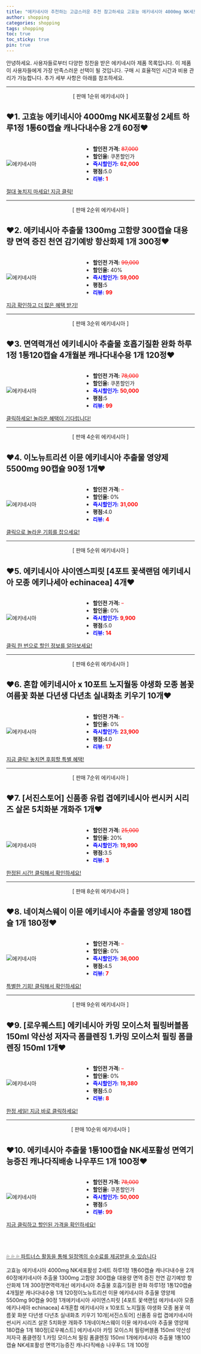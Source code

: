 ```yaml
---
title: "에키네시아 추천하는 고급스러운 추천 참고하세요 고효능 에키네시아 4000mg NK세포활성 2세트"
author: shopping
categories: shopping
tags: shopping
toc: true
toc_sticky: true
pin: true
---
```

안녕하세요. 사용자들로부터 다양한 칭찬을 받은 에키네시아 제품 목록입니다. 이 제품이 사용자들에게 가장 만족스러운 선택이 될 것입니다. 구매 시 효율적인 시간과 비용 관리가 가능합니다. 추가 세부 사항은 아래를 참조하세요.

---
<p class="toplist" style="margin: 0 auto; display: block; width: fit-content;">[ 판매 1순위 에키네시아 ]</p>

<h2><strong>❤️1. 고효능 에키네시아 4000mg NK세포활성 2세트 하루1정 1통60캡슐 캐나다내수용 2개 60정❤️</strong></h2>

<div style="display: flex; align-items: center;">
    <div style="flex: 0.4;">
        <img src="https://thumbnail7.coupangcdn.com/thumbnails/remote/230x230ex/image/vendor_inventory/1cf0/f5039ee71acc8c7fabdd549b4cf5fcd8b07ad2e2d3831d080bd206f05f7c.jpg" alt="에키네시아" style="max-width: 100%;">
    </div>
    <div style="flex: 0.6; margin-left: 10px;">
        <ul>
            <li><strong>할인전 가격:</strong> <del style="color: red;">87,000</del></li>
            <li><strong>할인율:</strong> 쿠폰할인가</li>
            <li><span style='color:blue'><strong>즉시할인가:</strong></span> <span style='color:red'><strong>62,000</strong></span></li>
            <li><strong>평점:</strong>5.0</li>
            <li><span style='color:blue'><strong>리뷰:</strong></span> <span style='color:red'><strong>1</strong></span></li>
        </ul>
    </div>
</div>
<div class="center">
    <a href="https://selin100587001.github.io?lptag=AF9450613&subid=githubio&pageKey=8019702098&traceid=V0-153&itemId=23102542678&vendorItemId=90653898490" class="myButton">
        절대 놓치지 마세요! 지금 클릭!
    </a>
</div>


---
<p class="toplist" style="margin: 0 auto; display: block; width: fit-content;">[ 판매 2순위 에키네시아 ]</p>

<h2><strong>❤️2. 에키네시아 추출물 1300mg 고함량 300캡슐 대용량 면역 증진 천연 감기예방 항산화제 1개 300정❤️</strong></h2>

<div style="display: flex; align-items: center;">
    <div style="flex: 0.4;">
        <img src="https://thumbnail8.coupangcdn.com/thumbnails/remote/230x230ex/image/vendor_inventory/8e9b/5eef8e85e8f69dadcf75e239130a34deb62457bbf8ff5fabd0bdedddffff.png" alt="에키네시아" style="max-width: 100%;">
    </div>
    <div style="flex: 0.6; margin-left: 10px;">
        <ul>
            <li><strong>할인전 가격:</strong> <del style="color: red;">99,000</del></li>
            <li><strong>할인율:</strong> 40%</li>
            <li><span style='color:blue'><strong>즉시할인가:</strong></span> <span style='color:red'><strong>59,000</strong></span></li>
            <li><strong>평점:</strong>5</li>
            <li><span style='color:blue'><strong>리뷰:</strong></span> <span style='color:red'><strong>99</strong></span></li>
        </ul>
    </div>
</div>
<div class="center">
    <a href="https://selin100587001.github.io?lptag=AF9450613&subid=githubio&pageKey=8176694061&traceid=V0-153&itemId=23367384661&vendorItemId=90397656290" class="myButton">
        지금 확인하고 더 많은 혜택 받기!
    </a>
</div>


---
<p class="toplist" style="margin: 0 auto; display: block; width: fit-content;">[ 판매 3순위 에키네시아 ]</p>

<h2><strong>❤️3. 면역력개선 에키네시아 추출물 호흡기질환 완화 하루1정 1통120캡슐 4개월분 캐나다내수용 1개 120정❤️</strong></h2>

<div style="display: flex; align-items: center;">
    <div style="flex: 0.4;">
        <img src="https://thumbnail8.coupangcdn.com/thumbnails/remote/230x230ex/image/vendor_inventory/c322/b1ad23aa70696fb2a59c1b8021f6b897050a7286efd8c660e0cbb2206231.jpg" alt="에키네시아" style="max-width: 100%;">
    </div>
    <div style="flex: 0.6; margin-left: 10px;">
        <ul>
            <li><strong>할인전 가격:</strong> <del style="color: red;">78,000</del></li>
            <li><strong>할인율:</strong> 쿠폰할인가</li>
            <li><span style='color:blue'><strong>즉시할인가:</strong></span> <span style='color:red'><strong>50,000</strong></span></li>
            <li><strong>평점:</strong>5</li>
            <li><span style='color:blue'><strong>리뷰:</strong></span> <span style='color:red'><strong>99</strong></span></li>
        </ul>
    </div>
</div>
<div class="center">
    <a href="https://selin100587001.github.io?lptag=AF9450613&subid=githubio&pageKey=8160844591&traceid=V0-153&itemId=23599064704&vendorItemId=90712027168" class="myButton">
        클릭하세요! 놀라운 혜택이 기다립니다!
    </a>
</div>


---
<p class="toplist" style="margin: 0 auto; display: block; width: fit-content;">[ 판매 4순위 에키네시아 ]</p>

<h2><strong>❤️4. 이노뉴트리션 이뮨 에키네시아 추출물 영양제 5500mg 90캡슐 90정 1개❤️</strong></h2>

<div style="display: flex; align-items: center;">
    <div style="flex: 0.4;">
        <img src="https://thumbnail6.coupangcdn.com/thumbnails/remote/230x230ex/image/vendor_inventory/b63b/f02a6d8552e5edeef0a46ac94c8c59800de175f2a6b29578fb2ab3c8dd94.png" alt="에키네시아" style="max-width: 100%;">
    </div>
    <div style="flex: 0.6; margin-left: 10px;">
        <ul>
            <li><strong>할인전 가격:</strong> <del style="color: red;">-</del></li>
            <li><strong>할인율:</strong> 0%</li>
            <li><span style='color:blue'><strong>즉시할인가:</strong></span> <span style='color:red'><strong>31,000</strong></span></li>
            <li><strong>평점:</strong>4.0</li>
            <li><span style='color:blue'><strong>리뷰:</strong></span> <span style='color:red'><strong>4</strong></span></li>
        </ul>
    </div>
</div>
<div class="center">
    <a href="https://selin100587001.github.io?lptag=AF9450613&subid=githubio&pageKey=7888015917&traceid=V0-153&itemId=21587203272&vendorItemId=88854133616" class="myButton">
        클릭으로 놀라운 기회를 잡으세요!
    </a>
</div>


---
<p class="toplist" style="margin: 0 auto; display: block; width: fit-content;">[ 판매 5순위 에키네시아 ]</p>

<h2><strong>❤️5. 에키네시아 샤이엔스피릿 [4포트 꽃색랜덤 에키네시아 모종 에키나세아 echinacea] 4개❤️</strong></h2>

<div style="display: flex; align-items: center;">
    <div style="flex: 0.4;">
        <img src="https://thumbnail6.coupangcdn.com/thumbnails/remote/230x230ex/image/vendor_inventory/6268/237afde31b6940b96ce7e934e9b402c5714beef4eb6a0b18e1bb761de613.png" alt="에키네시아" style="max-width: 100%;">
    </div>
    <div style="flex: 0.6; margin-left: 10px;">
        <ul>
            <li><strong>할인전 가격:</strong> <del style="color: red;">-</del></li>
            <li><strong>할인율:</strong> 0%</li>
            <li><span style='color:blue'><strong>즉시할인가:</strong></span> <span style='color:red'><strong>9,900</strong></span></li>
            <li><strong>평점:</strong>5.0</li>
            <li><span style='color:blue'><strong>리뷰:</strong></span> <span style='color:red'><strong>14</strong></span></li>
        </ul>
    </div>
</div>
<div class="center">
    <a href="https://selin100587001.github.io?lptag=AF9450613&subid=githubio&pageKey=8125496803&traceid=V0-153&itemId=23063913090&vendorItemId=90097520571" class="myButton">
        클릭 한 번으로 할인 정보를 알아보세요!
    </a>
</div>


---
<p class="toplist" style="margin: 0 auto; display: block; width: fit-content;">[ 판매 6순위 에키네시아 ]</p>

<h2><strong>❤️6. 혼합 에키네시아 x 10포트 노지월동 야생화 모종 봄꽃 여름꽃 화분 다년생 다년초 실내화초 키우기 10개❤️</strong></h2>

<div style="display: flex; align-items: center;">
    <div style="flex: 0.4;">
        <img src="https://thumbnail6.coupangcdn.com/thumbnails/remote/230x230ex/image/vendor_inventory/98da/dbb3c7ab6c831b8791b217ce0e5f3f0fa0d44477eaea5b771fd831d85138.jpg" alt="에키네시아" style="max-width: 100%;">
    </div>
    <div style="flex: 0.6; margin-left: 10px;">
        <ul>
            <li><strong>할인전 가격:</strong> <del style="color: red;">-</del></li>
            <li><strong>할인율:</strong> 0%</li>
            <li><span style='color:blue'><strong>즉시할인가:</strong></span> <span style='color:red'><strong>23,900</strong></span></li>
            <li><strong>평점:</strong>4.0</li>
            <li><span style='color:blue'><strong>리뷰:</strong></span> <span style='color:red'><strong>17</strong></span></li>
        </ul>
    </div>
</div>
<div class="center">
    <a href="https://selin100587001.github.io?lptag=AF9450613&subid=githubio&pageKey=7153475356&traceid=V0-153&itemId=17989271132&vendorItemId=89868476974" class="myButton">
        지금 클릭! 놓치면 후회할 특별 혜택!
    </a>
</div>


---
<p class="toplist" style="margin: 0 auto; display: block; width: fit-content;">[ 판매 7순위 에키네시아 ]</p>

<h2><strong>❤️7. [서진스토어] 신품종 유럽 겹에키네시아 썬시커 시리즈 살몬 5치화분 개화주 1개❤️</strong></h2>

<div style="display: flex; align-items: center;">
    <div style="flex: 0.4;">
        <img src="https://thumbnail8.coupangcdn.com/thumbnails/remote/230x230ex/image/vendor_inventory/56ff/6b8032195670313ff8f14256ef55102ea3a61cd597e9f153807751bbd942.jpg" alt="에키네시아" style="max-width: 100%;">
    </div>
    <div style="flex: 0.6; margin-left: 10px;">
        <ul>
            <li><strong>할인전 가격:</strong> <del style="color: red;">25,000</del></li>
            <li><strong>할인율:</strong> 20%</li>
            <li><span style='color:blue'><strong>즉시할인가:</strong></span> <span style='color:red'><strong>19,990</strong></span></li>
            <li><strong>평점:</strong>3.5</li>
            <li><span style='color:blue'><strong>리뷰:</strong></span> <span style='color:red'><strong>3</strong></span></li>
        </ul>
    </div>
</div>
<div class="center">
    <a href="https://selin100587001.github.io?lptag=AF9450613&subid=githubio&pageKey=8137839307&traceid=V0-153&itemId=23118634601&vendorItemId=90151814681" class="myButton">
        한정된 시간! 클릭해서 확인하세요!
    </a>
</div>


---
<p class="toplist" style="margin: 0 auto; display: block; width: fit-content;">[ 판매 8순위 에키네시아 ]</p>

<h2><strong>❤️8. 네이쳐스웨이 이뮨 에키네시아 추출물 영양제 180캡슐 1개 180정❤️</strong></h2>

<div style="display: flex; align-items: center;">
    <div style="flex: 0.4;">
        <img src="https://thumbnail6.coupangcdn.com/thumbnails/remote/230x230ex/image/vendor_inventory/137a/b7a3dbbbe07e947e52f0e3f8b7bafea02792faef8d05fa29cfcc7f2a4c54.png" alt="에키네시아" style="max-width: 100%;">
    </div>
    <div style="flex: 0.6; margin-left: 10px;">
        <ul>
            <li><strong>할인전 가격:</strong> <del style="color: red;">-</del></li>
            <li><strong>할인율:</strong> 0%</li>
            <li><span style='color:blue'><strong>즉시할인가:</strong></span> <span style='color:red'><strong>36,000</strong></span></li>
            <li><strong>평점:</strong>4.5</li>
            <li><span style='color:blue'><strong>리뷰:</strong></span> <span style='color:red'><strong>7</strong></span></li>
        </ul>
    </div>
</div>
<div class="center">
    <a href="https://selin100587001.github.io?lptag=AF9450613&subid=githubio&pageKey=7844204452&traceid=V0-153&itemId=21362676814&vendorItemId=88854133623" class="myButton">
        특별한 기회! 클릭해서 확인하세요!
    </a>
</div>


---
<p class="toplist" style="margin: 0 auto; display: block; width: fit-content;">[ 판매 9순위 에키네시아 ]</p>

<h2><strong>❤️9. [로우퀘스트] 에키네시아 카밍 모이스처 필링버블폼 150ml 약산성 저자극 폼클렌징 1.카밍 모이스처 필링 폼클렌징 150ml 1개❤️</strong></h2>

<div style="display: flex; align-items: center;">
    <div style="flex: 0.4;">
        <img src="https://thumbnail6.coupangcdn.com/thumbnails/remote/230x230ex/image/vendor_inventory/0da7/35168f6b4c1321448931b55f12aaf60b7ab4f8adcab8deb6174d7e0d8f7c.jpg" alt="에키네시아" style="max-width: 100%;">
    </div>
    <div style="flex: 0.6; margin-left: 10px;">
        <ul>
            <li><strong>할인전 가격:</strong> <del style="color: red;">-</del></li>
            <li><strong>할인율:</strong> 0%</li>
            <li><span style='color:blue'><strong>즉시할인가:</strong></span> <span style='color:red'><strong>19,380</strong></span></li>
            <li><strong>평점:</strong>5.0</li>
            <li><span style='color:blue'><strong>리뷰:</strong></span> <span style='color:red'><strong>8</strong></span></li>
        </ul>
    </div>
</div>
<div class="center">
    <a href="https://selin100587001.github.io?lptag=AF9450613&subid=githubio&pageKey=7465704066&traceid=V0-153&itemId=19469590249&vendorItemId=88414044175" class="myButton">
        한정 세일! 지금 바로 클릭하세요!
    </a>
</div>


---
<p class="toplist" style="margin: 0 auto; display: block; width: fit-content;">[ 판매 10순위 에키네시아 ]</p>

<h2><strong>❤️10. 에키네시아 추출물 1통100캡슐 NK세포활성 면역기능증진 캐나다직배송 나우푸드 1개 100정❤️</strong></h2>

<div style="display: flex; align-items: center;">
    <div style="flex: 0.4;">
        <img src="https://thumbnail7.coupangcdn.com/thumbnails/remote/230x230ex/image/vendor_inventory/33b0/2953b1eec42368a3d02494fce186655ceb0c632ec73c086e77348f9786d7.jpg" alt="에키네시아" style="max-width: 100%;">
    </div>
    <div style="flex: 0.6; margin-left: 10px;">
        <ul>
            <li><strong>할인전 가격:</strong> <del style="color: red;">78,000</del></li>
            <li><strong>할인율:</strong> 쿠폰할인가</li>
            <li><span style='color:blue'><strong>즉시할인가:</strong></span> <span style='color:red'><strong>50,000</strong></span></li>
            <li><strong>평점:</strong>5</li>
            <li><span style='color:blue'><strong>리뷰:</strong></span> <span style='color:red'><strong>99</strong></span></li>
        </ul>
    </div>
</div>
<div class="center">
    <a href="https://selin100587001.github.io?lptag=AF9450613&subid=githubio&pageKey=8179869103&traceid=V0-153&itemId=23599070486&vendorItemId=90717315733" class="myButton">
        지금 클릭하고 할인된 가격을 확인하세요!
    </a>
</div>

<br><br><br>[💦 💦 💦 파트너스 활동을 통해 일정액의 수수료를 제공받을 수 있습니다](https://link.coupang.com/a/bcpT2c)<br><br>고효능 에키네시아 4000mg NK세포활성 2세트 하루1정 1통60캡슐 캐나다내수용 2개 60정에키네시아 추출물 1300mg 고함량 300캡슐 대용량 면역 증진 천연 감기예방 항산화제 1개 300정면역력개선 에키네시아 추출물 호흡기질환 완화 하루1정 1통120캡슐 4개월분 캐나다내수용 1개 120정이노뉴트리션 이뮨 에키네시아 추출물 영양제 5500mg 90캡슐 90정 1개에키네시아 샤이엔스피릿 [4포트 꽃색랜덤 에키네시아 모종 에키나세아 echinacea] 4개혼합 에키네시아 x 10포트 노지월동 야생화 모종 봄꽃 여름꽃 화분 다년생 다년초 실내화초 키우기 10개[서진스토어] 신품종 유럽 겹에키네시아 썬시커 시리즈 살몬 5치화분 개화주 1개네이쳐스웨이 이뮨 에키네시아 추출물 영양제 180캡슐 1개 180정[로우퀘스트] 에키네시아 카밍 모이스처 필링버블폼 150ml 약산성 저자극 폼클렌징 1.카밍 모이스처 필링 폼클렌징 150ml 1개에키네시아 추출물 1통100캡슐 NK세포활성 면역기능증진 캐나다직배송 나우푸드 1개 100정